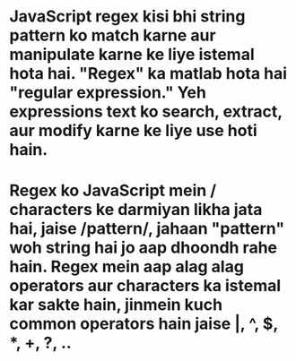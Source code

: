 # JavaScript regex kisi bhi string pattern ko match karne aur manipulate karne ke liye istemal hota hai. "Regex" ka matlab hota hai "regular expression." Yeh expressions text ko search, extract, aur modify karne ke liye use hoti hain.

# Regex ko JavaScript mein / characters ke darmiyan likha jata hai, jaise /pattern/, jahaan "pattern" woh string hai jo aap dhoondh rahe hain. Regex mein aap alag alag operators aur characters ka istemal kar sakte hain, jinmein kuch common operators hain jaise |, ^, $, *, +, ?, ..